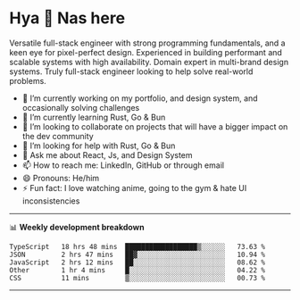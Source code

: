 # Hya 👋 Nas here

Versatile full-stack engineer with strong programming fundamentals, and a keen eye for pixel-perfect design. Experienced in building performant and scalable systems with high availability. Domain expert in multi-brand design systems. Truly full-stack engineer looking to help solve real-world problems.

- 🔭 I’m currently working on my portfolio, and design system, and occasionally solving challenges
- 🌱 I’m currently learning Rust, Go & Bun
- 👯 I’m looking to collaborate on projects that will have a bigger impact on the dev community
- 🤔 I’m looking for help with Rust, Go & Bun
- 💬 Ask me about React, Js, and Design System
- 📫 How to reach me: LinkedIn, GitHub or through email
- 😄 Pronouns: He/him
- ⚡ Fun fact: I love watching anime, going to the gym & hate UI inconsistencies

-------
📊 **Weekly development breakdown**
<!--START_SECTION:waka-->

```text
TypeScript   18 hrs 48 mins  ██████████████████▒░░░░░░   73.63 %
JSON         2 hrs 47 mins   ██▓░░░░░░░░░░░░░░░░░░░░░░   10.94 %
JavaScript   2 hrs 12 mins   ██░░░░░░░░░░░░░░░░░░░░░░░   08.62 %
Other        1 hr 4 mins     █░░░░░░░░░░░░░░░░░░░░░░░░   04.22 %
CSS          11 mins         ▒░░░░░░░░░░░░░░░░░░░░░░░░   00.73 %
```

<!--END_SECTION:waka-->
-------

